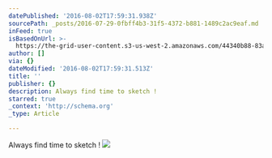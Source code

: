 ```yaml
---
datePublished: '2016-08-02T17:59:31.938Z'
sourcePath: _posts/2016-07-29-0fbff4b3-31f5-4372-b881-1489c2ac9eaf.md
inFeed: true
isBasedOnUrl: >-
  https://the-grid-user-content.s3-us-west-2.amazonaws.com/44340b88-83aa-42b4-ac28-9bfb0d587719.png
author: []
via: {}
dateModified: '2016-08-02T17:59:31.513Z'
title: ''
publisher: {}
description: Always find time to sketch !
starred: true
_context: 'http://schema.org'
_type: Article

---
```

Always find time to sketch !
![](https://the-grid-user-content.s3-us-west-2.amazonaws.com/44340b88-83aa-42b4-ac28-9bfb0d587719.png)